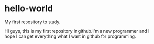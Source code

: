 # hello-world
My first repository to study.

Hi guys,
this is my first repository in github.I'm a new programmer and I hope I can get everything what I want in github for programming.
